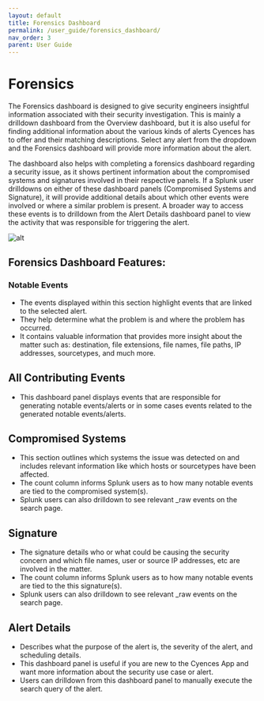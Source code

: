 ```yaml
---
layout: default
title: Forensics Dashboard 
permalink: /user_guide/forensics_dashboard/
nav_order: 3
parent: User Guide
---
```


# Forensics 
The Forensics dashboard is designed to give security engineers insightful information associated with their security investigation. This is mainly a drilldown dashboard from the Overview dashboard, but it is also useful for finding additional information about the various kinds of alerts Cyences has to offer and their matching descriptions. Select any alert from the dropdown and the Forensics dashboard will provide more information about the alert. 

The dashboard also helps with completing a forensics dashboard regarding a security issue, as it shows pertinent information about the compromised systems and signatures involved in their respective panels. If a Splunk user drilldowns on either of these dashboard panels (Compromised Systems and Signature), it will provide additional details about which other events were involved or where a similar problem is present. A broader way to access these events is to drilldown from the Alert Details dashboard panel to view the activity that was responsible for triggering the alert.

![alt](/assets/forensics_dashboard.png)

## Forensics Dashboard Features:

### Notable Events
* The events displayed within this section highlight events that are linked to the selected alert. 
* They help determine what the problem is and where the problem has occurred.  
* It contains valuable information that provides more insight about the matter such as: destination, file extensions, file names, file paths, IP addresses, sourcetypes, and much more.

## All Contributing Events
* This dashboard panel displays events that are responsible for generating notable events/alerts or in some cases events related to the generated notable events/alerts.

## Compromised Systems
* This section outlines which systems the issue was detected on and includes relevant information like which hosts or sourcetypes have been affected.  
* The count column informs Splunk users as to how many notable events are tied to the compromised system(s). 
* Splunk users can also drilldown to see relevant _raw events on the search page.  

## Signature 
* The signature details who or what could be causing the security concern and which file names, user or source IP addresses, etc are involved in the matter. 
* The count column informs Splunk users as to how many notable events are tied to the this signature(s). 
* Splunk users can also drilldown to see relevant _raw events on the search page. 

## Alert Details 
* Describes what the purpose of the alert is, the severity of the alert, and scheduling details. 
* This dashboard panel is useful if you are new to the Cyences App and want more information about the security use case or alert.
* Users can drilldown from this dashboard panel to manually execute the search query of the alert.